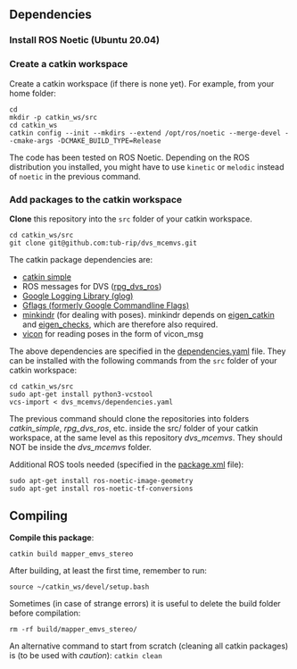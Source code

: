 ## Dependencies

### Install ROS Noetic (Ubuntu 20.04)

### Create a catkin workspace

Create a catkin workspace (if there is none yet). For example, from your home folder:

	cd
	mkdir -p catkin_ws/src
	cd catkin_ws
	catkin config --init --mkdirs --extend /opt/ros/noetic --merge-devel --cmake-args -DCMAKE_BUILD_TYPE=Release

The code has been tested on ROS Noetic. Depending on the ROS distribution you installed, you might have to use `kinetic` or `melodic` instead of `noetic` in the previous command.

### Add packages to the catkin workspace

**Clone** this repository into the `src` folder of your catkin workspace.

	cd catkin_ws/src
	git clone git@github.com:tub-rip/dvs_mcemvs.git

The catkin package dependencies are:
- [catkin simple](https://github.com/catkin/catkin_simple)
- ROS messages for DVS ([rpg_dvs_ros](https://github.com/uzh-rpg/rpg_dvs_ros))
- [Google Logging Library (glog)](https://github.com/catkin/catkin_simple.git)
- [Gflags (formerly Google Commandline Flags)](https://github.com/ethz-asl/gflags_catkin)
- [minkindr](https://github.com/ethz-asl/minkindr) (for dealing with poses). minkindr depends on [eigen_catkin](https://github.com/ethz-asl/eigen_catkin.git) and [eigen_checks](https://github.com/ethz-asl/eigen_checks.git), which are therefore also required.
- [vicon](https://github.com/KumarRobotics/vicon) for reading poses in the form of vicon_msg

The above dependencies are specified in the [dependencies.yaml](dependencies.yaml) file. They can be installed with the following commands from the `src` folder of your catkin workspace:

	cd catkin_ws/src
	sudo apt-get install python3-vcstool
	vcs-import < dvs_mcemvs/dependencies.yaml

The previous command should clone the repositories into folders *catkin_simple*, *rpg_dvs_ros*, etc. inside the src/ folder of your catkin workspace, at the same level as this repository *dvs_mcemvs*. They should NOT be inside the *dvs_mcemvs* folder.

Additional ROS tools needed (specified in the [package.xml](package.xml) file):

	sudo apt-get install ros-noetic-image-geometry
	sudo apt-get install ros-noetic-tf-conversions

## Compiling

**Compile this package**:

	catkin build mapper_emvs_stereo
	
After building, at least the first time, remember to run:

	source ~/catkin_ws/devel/setup.bash

Sometimes (in case of strange errors) it is useful to delete the build folder before compilation:

	rm -rf build/mapper_emvs_stereo/

An alternative command to start from scratch (cleaning all catkin packages) is (to be used with *caution*): `catkin clean`
